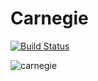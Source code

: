 # Carnegie

[![Build Status](https://travis-ci.org/elbuo8/carnegie.svg?branch=master)](https://travis-ci.org/elbuo8/carnegie)

![carnegie](http://explorepahistory.com/kora/files/1/2/1-2-A0F-25-ExplorePAHistory-a0j4b6-a_349.jpg)
